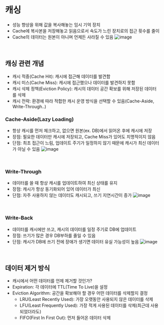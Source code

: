 # 캐싱
 - 성능 향상을 위해 값을 복사해놓는 임시 기억 장치
 - Cache에 복사본을 저장해놓고 읽음으로서 속도가 느린 장치로의 접근 횟수를 줄이
 - Cache의 데이터는 원본이 아니며 언제든 사라질 수 있음
   ![image](https://github.com/SudalKing/Spring_Redis/assets/87001865/53748913-ef1b-4877-9fb4-4edf9773db74)

<br>

## 캐싱 관련 개념
 - 캐시 적중(Cache Hit): 캐시에 접근해 데이터를 발견함
 - 캐시 미스(Cache Miss): 캐시에 접근했으나 데이터를 발견하지 못함
 - 캐시 삭제 정책(Eviction Policy): 캐시의 데이터 공간 확보를 위해 저장된 데이터를 삭제
 - 캐시 전략: 환경에 따라 적합한 캐시 운영 방식을 선택할 수 있음(Cache-Aside, Write-Through..)


### Cache-Aside(Lazy Loading)
 - 항상 캐시를 먼저 체크하고, 없으면 원본(ex. DB)에서 읽어온 후에 캐시에 저장
 - 장점: 필요한 데이터만 캐시에 저장되고, Cache Miss가 있어도 치명적이지 않음
 - 단점: 최초 접근이 느림, 업데이트 주기가 일정하지 않기 때문에 캐시가 최신 데이터가 아닐 수 있음
 ![image](https://github.com/SudalKing/Spring_Redis/assets/87001865/f7259c8c-4f3b-479e-8275-66820cd27801)

<br>

### Write-Through
 - 데이터를 쓸 때 항상 캐시를 업데이트하여 최신 상태를 유지
 - 장점: 캐시가 항상 동기화되어 있어 데이터가 최신
 - 단점: 자주 사용하지 않는 데이터도 캐시되고, 쓰기 지연시간이 증가
 ![image](https://github.com/SudalKing/Spring_Redis/assets/87001865/89eeffb4-93d0-49ab-a08d-e72c99264088)

<br>

### Write-Back
 - 데이터를 캐시에만 쓰고, 캐시의 데이터를 일정 주기로 DB에 업데이트
 - 장점: 쓰기가 많은 경우 DB부하를 줄일 수 있음
 - 단점: 캐시가 DB에 쓰기 전에 장애가 생기면 데이터 유실 가능성이 높음
 ![image](https://github.com/SudalKing/Spring_Redis/assets/87001865/404fb569-fa38-435c-93c4-c17525b318ef)

<br>

## 데이터 제거 방식
 - 캐시에서 어떤 데이터를 언제 제거할 것인가?
 - Expiration: 각 데이터에 TTL(Time To Live)을 설정
 - Eviction Algorithm: 공간을 확보해야 할 경우 어떤 데이터를 삭제할지 결정
    + LRU(Least Recently Used): 가장 오랫동안 사용되지 않은 데이터를 삭제
    + LFU(Least Frequently Used): 가장 적게 사용된 데이터를 삭제(최근데 사용되었더라도)
    + FIFO(First In First Out): 먼저 들어온 데이터 삭제


   
